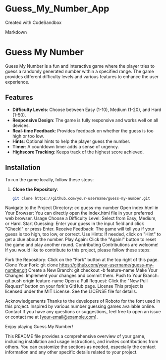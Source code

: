 # Guess_My_Number_App
Created with CodeSandbox




Markdown
# Guess My Number

Guess My Number is a fun and interactive game where the player tries to guess a randomly generated number within a specified range. The game provides different difficulty levels and various features to enhance the user experience.

## Features

- **Difficulty Levels**: Choose between Easy (1-10), Medium (1-20), and Hard (1-50).
- **Responsive Design**: The game is fully responsive and works well on all devices.
- **Real-time Feedback**: Provides feedback on whether the guess is too high or too low.
- **Hints**: Optional hints to help the player guess the number.
- **Timer**: A countdown timer adds a sense of urgency.
- **Highscore Tracking**: Keeps track of the highest score achieved.

## Installation

To run the game locally, follow these steps:

1. **Clone the Repository**:
   ```bash
   git clone https://github.com/your-username/guess-my-number.git
Navigate to the Project Directory:
cd guess-my-number
Open index.html in Your Browser:
You can directly open the index.html file in your preferred web browser.
Usage
Choose a Difficulty Level: Select from Easy, Medium, or Hard.
Start Guessing: Enter your guess in the input field and click "Check!" or press Enter.
Receive Feedback: The game will tell you if your guess is too high, too low, or correct.
Use Hints: If needed, click on "Hint" to get a clue about the number.
Play Again: Click the "Again!" button to reset the game and play another round.
Contributing
Contributions are welcome! If you would like to contribute to this project, please follow these steps:

Fork the Repository: Click on the "Fork" button at the top right of this page.
Clone Your Fork:
git clone https://github.com/your-username/guess-my-number.git
Create a New Branch:
git checkout -b feature-name
Make Your Changes: Implement your changes and commit them.
Push to Your Branch:
git push origin feature-name
Open a Pull Request: Click the "New Pull Request" button on your fork's GitHub page.
License
This project is licensed under the MIT License. See the LICENSE file for details.

Acknowledgements
Thanks to the developers of Roboto for the font used in this project.
Inspired by various number guessing games available online.
Contact
If you have any questions or suggestions, feel free to open an issue or contact me at [your-email@example.com].

Enjoy playing Guess My Number!

This README file provides a comprehensive overview of your game, including installation and usage instructions, and invites contributions from others. You can customize the sections as needed, especially the contact information and any other specific details related to your project.
